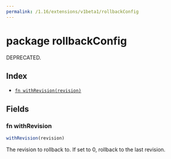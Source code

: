 ```yaml
---
permalink: /1.16/extensions/v1beta1/rollbackConfig
---
```


# package rollbackConfig

DEPRECATED.

## Index

* [`fn withRevision(revision)`](#fn-withrevision)

## Fields

### fn withRevision

```ts
withRevision(revision)
```

The revision to rollback to. If set to 0, rollback to the last revision.